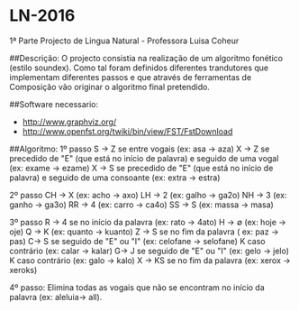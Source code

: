 # LN-2016
1ª Parte Projecto de Lingua Natural - Professora Luisa Coheur

##Descrição:
  O projecto consistia na realização de um algoritmo fonético (estilo soundex). Como tal foram definidos diferentes trandutores
que implementam diferentes passos e que através de ferramentas de Composição vão originar o algoritmo final pretendido.

##Software necessario:
- http://www.graphviz.org/
- http://www.openfst.org/twiki/bin/view/FST/FstDownload

##Algoritmo:
  1º passo
  S → Z se entre vogais (ex: asa → aza)
  X → Z se precedido de "E" (que está no início de palavra) e seguido de uma vogal (ex: exame → ezame)
  X → S se precedido de "E" (que está no início de palavra) e seguido de uma consoante (ex: extra → estra)

  2º passo
  CH → X (ex: acho → axo)
  LH → 2 (ex: galho → ga2o)
  NH → 3 (ex: ganho → ga3o)
  RR → 4 (ex: carro → ca4o)
  SS → S (ex: massa → masa)

  3º passo
  R → 4 se no início da palavra (ex: rato → 4ato)
  H → ∅ (ex: hoje → oje)
  Q → K (ex: quanto → kuanto)
  Z → S se no fim da palavra ( ex: paz → pas)
  C→ S se seguido de "E" ou "I" (ex: celofane → selofane)
      K caso contrário (ex: calar → kalar)
  G→ J se seguido de "E" ou "I" (ex: gelo → jelo)
      K caso contrário (ex: galo → kalo)
  X → KS se no fim da palavra (ex: xerox → xeroks)
  
  4º passo:
  Elimina todas as vogais que não se encontram no início da palavra (ex: aleluia→ all).

